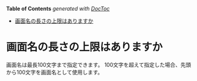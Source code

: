 <!-- START doctoc generated TOC please keep comment here to allow auto update -->
<!-- DON'T EDIT THIS SECTION, INSTEAD RE-RUN doctoc TO UPDATE -->
**Table of Contents**  *generated with [DocToc](https://github.com/thlorenz/doctoc)*

- [画面名の長さの上限はありますか](#%E7%94%BB%E9%9D%A2%E5%90%8D%E3%81%AE%E9%95%B7%E3%81%95%E3%81%AE%E4%B8%8A%E9%99%90%E3%81%AF%E3%81%82%E3%82%8A%E3%81%BE%E3%81%99%E3%81%8B)

<!-- END doctoc generated TOC please keep comment here to allow auto update -->

# 画面名の長さの上限はありますか

画面名は最長100文字まで指定できます。
100文字を超えて指定した場合、先頭から100文字を画面名として使用します。
